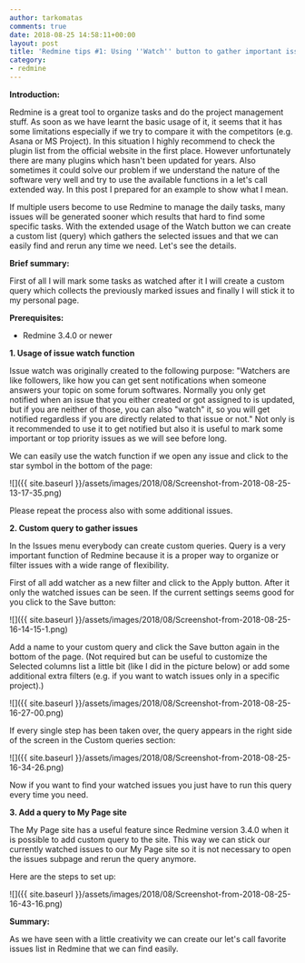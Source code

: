 ```yaml
---
author: tarkomatas
comments: true
date: 2018-08-25 14:58:11+00:00
layout: post
title: 'Redmine tips #1: Using ''Watch'' button to gather important issues'
category:
- redmine
---
```


**Introduction:**

Redmine is a great tool to organize tasks and do the project management stuff. As soon as we have learnt the basic usage of it, it seems that it has some limitations especially if we try to compare it with the competitors (e.g. Asana or MS Project). In this situation I highly recommend to check the plugin list from the official website in the first place. However unfortunately there are many plugins which hasn't been updated for years. Also sometimes it could solve our problem if we understand the nature of the software very well and try to use the available functions in a let's call extended way. In this post I prepared for an example to show what I mean.

If multiple users become to use Redmine to manage the daily tasks, many issues will be generated sooner which results that hard to find some specific tasks. With the extended usage of the Watch button we can create a custom list (query) which gathers the selected issues and that we can easily find and rerun any time we need. Let's see the details.

**Brief summary:**

First of all I will mark some tasks as watched after it I will create a custom query which collects the previously marked issues and finally I will stick it to my personal page.

**Prerequisites:**
  * Redmine 3.4.0 or newer

**1. Usage of issue watch function**

Issue watch was originally created to the following purpose: "Watchers are like followers, like how you can get sent notifications when someone answers your topic on some forum softwares. Normally you only get notified when an issue that you either created or got assigned to is updated, but if you are neither of those, you can also "watch" it, so you will get notified regardless if you are directly related to that issue or not."  Not only is it recommended to use it to get notified but also it is useful to mark some important or top priority issues as we will see before long.

We can easily use the watch function if we open any issue and click to the star symbol in the bottom of the page:

![]({{ site.baseurl }}/assets/images/2018/08/Screenshot-from-2018-08-25-13-17-35.png)

Please repeat the process also with some additional issues.

**2. Custom query to gather issues**

In the Issues menu everybody can create custom queries. Query is a very important function of Redmine because it is a proper way to organize or filter issues with a wide range of flexibility.

First of all add watcher as a new filter and click to the Apply button. After it only the watched issues can be seen. If the current settings seems good for you click to the Save button:

![]({{ site.baseurl }}/assets/images/2018/08/Screenshot-from-2018-08-25-16-14-15-1.png)

Add a name to your custom query and click the Save button again in the bottom of the page. (Not required but can be useful to customize the Selected columns list  a little bit (like I did in the picture below) or add some additional extra filters (e.g. if you want to watch issues only in a specific project).)

![]({{ site.baseurl }}/assets/images/2018/08/Screenshot-from-2018-08-25-16-27-00.png)

If every single step has been taken over, the query appears in the right side of the screen in the Custom queries section:

![]({{ site.baseurl }}/assets/images/2018/08/Screenshot-from-2018-08-25-16-34-26.png)

Now if you want to find your watched issues you just have to run this query every time you need.

**3. Add a query to My Page site**

The My Page site has a useful feature since Redmine version 3.4.0 when it is possible to add custom query to the site. This way we can stick our currently watched issues to our My Page site so it is not necessary to open the issues subpage and rerun the query anymore.

Here are the steps to set up:

![]({{ site.baseurl }}/assets/images/2018/08/Screenshot-from-2018-08-25-16-43-16.png)

**Summary:**

As we have seen with a little creativity we can create our let's call favorite issues list in Redmine that we can find easily.
